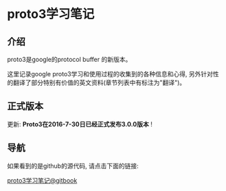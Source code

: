 # proto3学习笔记

## 介绍

proto3是google的protocol buffer 的新版本。

这里记录google proto3学习和使用过程的收集到的各种信息和心得, 另外针对性的翻译了部分特别有价值的英文资料(章节列表中有标注为"翻译")。

## 正式版本

更新: **Proto3在2016-7-30日已经正式发布3.0.0版本** !

## 导航

如果看到的是github的源代码, 请点击下面的链接:

[proto3学习笔记@gitbook](https://skyao.gitbooks.io/leaning-proto3/)


